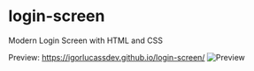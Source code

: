 # login-screen
Modern Login Screen with HTML and CSS

Preview: https://igorlucassdev.github.io/login-screen/
![Preview](https://user-images.githubusercontent.com/62673756/192161268-ff10ad34-befe-401d-b775-e8c57322ea49.png)
